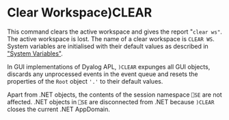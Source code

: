 



<h1 class="heading"><span class="name">Clear Workspace</span><span class="command">)CLEAR</span></h1>

This command clears the active workspace and gives the report "`clear ws"`.  The active workspace is lost.  The name of a clear workspace is `CLEAR WS`.  System variables are initialised with their default values as described in ["System Variables"](../../system-functions/system-variables.md).


In GUI implementations of Dyalog APL, `)CLEAR` expunges all GUI objects, discards any unprocessed events in the event queue and resets the properties of the `Root` object  `'.'`  to their default values.


Apart from .NET objects, the contents of the session namespace `⎕SE` are not affected. .NET objects in `⎕SE` are disconnected from .NET because `)CLEAR` closes the current .NET AppDomain.


